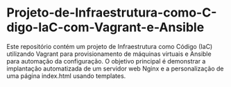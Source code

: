 # Projeto-de-Infraestrutura-como-C-digo-IaC-com-Vagrant-e-Ansible
Este repositório contém um projeto de Infraestrutura como Código (IaC) utilizando Vagrant para provisionamento de máquinas virtuais e Ansible para automação da configuração. O objetivo principal é demonstrar a implantação automatizada de um servidor web Nginx e a personalização de uma página index.html usando templates.
